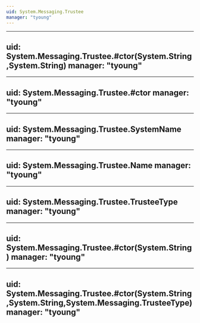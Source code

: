 ```yaml
---
uid: System.Messaging.Trustee
manager: "tyoung"
---
```


---
uid: System.Messaging.Trustee.#ctor(System.String,System.String)
manager: "tyoung"
---

---
uid: System.Messaging.Trustee.#ctor
manager: "tyoung"
---

---
uid: System.Messaging.Trustee.SystemName
manager: "tyoung"
---

---
uid: System.Messaging.Trustee.Name
manager: "tyoung"
---

---
uid: System.Messaging.Trustee.TrusteeType
manager: "tyoung"
---

---
uid: System.Messaging.Trustee.#ctor(System.String)
manager: "tyoung"
---

---
uid: System.Messaging.Trustee.#ctor(System.String,System.String,System.Messaging.TrusteeType)
manager: "tyoung"
---
